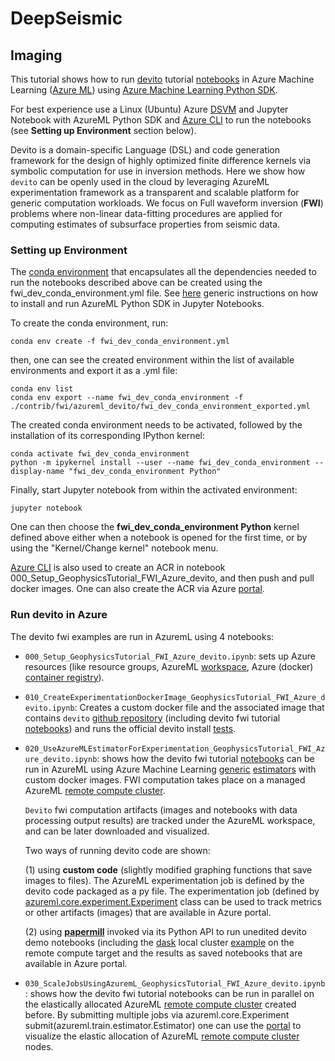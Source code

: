 # DeepSeismic

## Imaging

This tutorial shows how to run [devito](https://www.devitoproject.org/) tutorial [notebooks](https://github.com/opesci/devito/tree/master/examples/seismic/tutorials) in Azure Machine Learning ([Azure ML](https://docs.microsoft.com/en-us/azure/machine-learning/)) using [Azure Machine Learning Python SDK](https://docs.microsoft.com/en-us/azure/machine-learning/service/tutorial-1st-experiment-sdk-setup).   
  
For best experience use a Linux (Ubuntu) Azure [DSVM](https://docs.microsoft.com/en-us/azure/machine-learning/data-science-virtual-machine/dsvm-ubuntu-intro) and Jupyter Notebook with AzureML Python SDK and [Azure CLI](https://docs.microsoft.com/en-us/cli/azure/install-azure-cli?view=azure-cli-latest) to run the notebooks (see __Setting up Environment__ section below).  

Devito is a domain-specific Language (DSL) and code generation framework for the design of highly optimized finite difference kernels via symbolic computation for use in inversion methods. Here we show how ```devito``` can be openly used in the cloud by leveraging AzureML experimentation framework as a transparent and scalable platform for generic computation workloads. We focus on Full waveform inversion (__FWI__) problems where non-linear data-fitting procedures are applied for computing  estimates of subsurface properties from seismic data.   

 
### Setting up Environment

The [conda environment](https://docs.conda.io/projects/conda/en/latest/user-guide/concepts/environments.html) that encapsulates all the dependencies needed to run the notebooks described above can be created using the fwi_dev_conda_environment.yml file. See [here](https://github.com/Azure/MachineLearningNotebooks/blob/master/NBSETUP.md) generic instructions on how to install and run AzureML Python SDK in Jupyter Notebooks.

To create the conda environment, run:
```
conda env create -f fwi_dev_conda_environment.yml

```

then, one can see the created environment within the list of available environments and export it as a .yml file:
```
conda env list
conda env export --name fwi_dev_conda_environment -f ./contrib/fwi/azureml_devito/fwi_dev_conda_environment_exported.yml

```
The created conda environment needs to be activated, followed by the installation of its corresponding IPython kernel:
```
conda activate fwi_dev_conda_environment
python -m ipykernel install --user --name fwi_dev_conda_environment --display-name "fwi_dev_conda_environment Python"
```

Finally, start Jupyter notebook from within the activated environment:
```
jupyter notebook
```
One can then choose the __fwi_dev_conda_environment Python__ kernel defined above either when a notebook is opened for the first time, or by using the "Kernel/Change kernel" notebook menu.  
  
  

[Azure CLI](https://docs.microsoft.com/en-us/cli/azure/install-azure-cli?view=azure-cli-latest) is also used to create an ACR in notebook 000_Setup_GeophysicsTutorial_FWI_Azure_devito, and then push and pull docker images. One can also create the ACR via Azure [portal](https://azure.microsoft.com/).

### Run devito in Azure
The devito fwi examples are run in AzuremL using 4 notebooks:
 - ```000_Setup_GeophysicsTutorial_FWI_Azure_devito.ipynb```: sets up Azure resources (like resource groups, AzureML [workspace](https://docs.microsoft.com/en-us/azure/machine-learning/service/how-to-manage-workspace), Azure (docker) [container registry](https://azure.microsoft.com/en-us/services/container-registry/)). 
 - ```010_CreateExperimentationDockerImage_GeophysicsTutorial_FWI_Azure_devito.ipynb```: Creates a custom docker file and the associated image that contains ```devito``` [github repository](https://github.com/opesci/devito.git) (including devito fwi tutorial [notebooks](https://github.com/opesci/devito/tree/master/examples/seismic/tutorials)) and runs the official devito install [tests](https://github.com/opesci/devito/tree/master/tests). 
 - ```020_UseAzureMLEstimatorForExperimentation_GeophysicsTutorial_FWI_Azure_devito.ipynb```: shows how the devito fwi tutorial [notebooks](https://github.com/opesci/devito/tree/master/examples/seismic/tutorials) can be run in AzureML using Azure Machine Learning [generic](https://docs.microsoft.com/en-us/python/api/azureml-train-core/azureml.train.estimator?view=azure-ml-py) [estimators](https://docs.microsoft.com/en-us/azure/machine-learning/service/how-to-train-ml-models) with custom docker images. FWI computation takes place on a managed AzureML [remote compute cluster](https://docs.microsoft.com/en-us/azure/machine-learning/service/how-to-set-up-training-targets).  
 
   ```Devito``` fwi computation artifacts (images and notebooks with data processing output results) are tracked under the AzureML workspace, and can be later downloaded and visualized.   
  
   Two ways of running devito code are shown:  
   
    (1) using __custom code__ (slightly modified graphing functions that save images to files). The AzureML experimentation job is defined by the devito code packaged as a py file. The experimentation job (defined by [azureml.core.experiment.Experiment](https://docs.microsoft.com/en-us/python/api/azureml-core/azureml.core.experiment.experiment?view=azure-ml-py) class can be used to track metrics or other artifacts (images) that are available in Azure portal.   
    
    (2) using [__papermill__](https://github.com/nteract/papermill) invoked via its Python API to run unedited devito demo notebooks (including the  [dask](https://dask.org/) local cluster [example](https://github.com/opesci/devito/blob/master/examples/seismic/tutorials/04_dask.ipynb) on the remote compute target and the results as saved notebooks that are available in Azure portal.  
    
 - ```030_ScaleJobsUsingAzuremL_GeophysicsTutorial_FWI_Azure_devito.ipynb```: shows how the devito fwi tutorial notebooks can be run in parallel on the elastically allocated AzureML [remote compute cluster](https://docs.microsoft.com/en-us/azure/machine-learning/service/how-to-set-up-training-targets) created before. By submitting multiple jobs via azureml.core.Experiment submit(azureml.train.estimator.Estimator) one can use the [portal](https://portal.azure.com) to visualize the elastic allocation of AzureML [remote compute cluster](https://docs.microsoft.com/en-us/azure/machine-learning/service/how-to-set-up-training-targets) nodes. 
 

